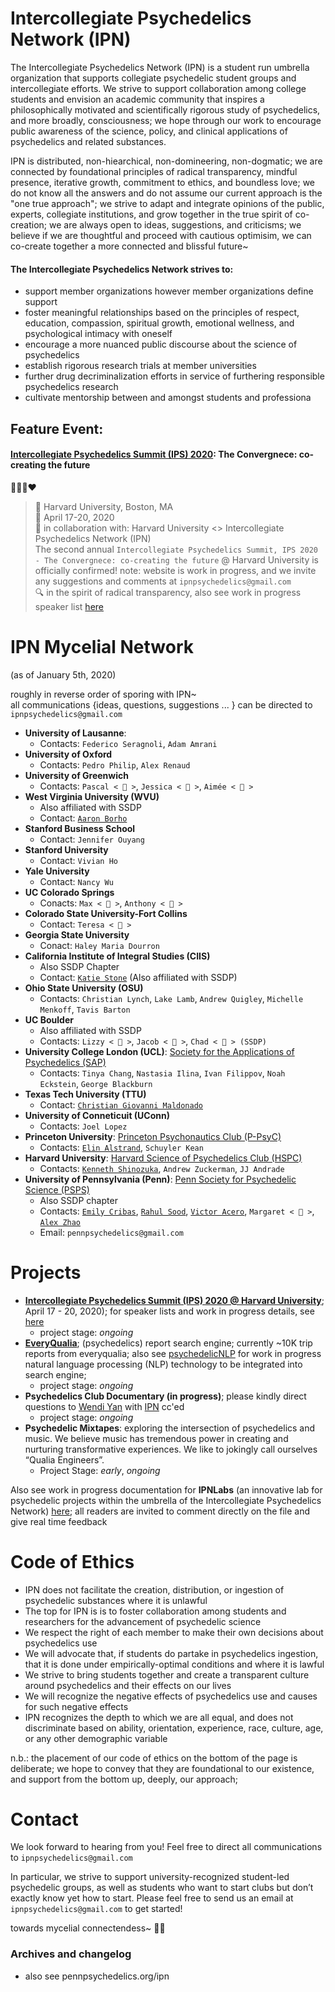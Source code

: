 # Intercollegiate Psychedelics Network (IPN)

The Intercollegiate Psychedelics Network (IPN) is a student run umbrella organization that supports collegiate psychedelic student groups and intercollegiate efforts. We strive to support collaboration among college students and envision an academic community that inspires a philosophically motivated and scientifically rigorous study of psychedelics, and more broadly, consciousness; we hope through our work to encourage public awareness of the science, policy, and clinical applications of psychedelics and related substances.

IPN is distributed, non-hiearchical, non-domineering, non-dogmatic; we are connected by foundational principles of radical transparency, mindful presence, iterative growth, commitment to ethics, and boundless love; we do not know all the answers and do not assume our current approach is the "one true approach"; we strive to adapt and integrate opinions of the public, experts, collegiate institutions, and grow together in the true spirit of co-creation; we are always open to ideas, suggestions, and criticisms; we believe if we are thoughtful and proceed with cautious optimisim, we can co-create together a more connected and blissful future~

#### The Intercollegiate Psychedelics Network strives to:
- support member organizations however member organizations define support
- foster meaningful relationships based on the principles of respect, education, compassion, spiritual growth, emotional wellness, and psychological intimacy with oneself
- encourage a more nuanced public discourse about the science of psychedelics
- establish rigorous research trials at member universities
- further drug decriminalization efforts in service of furthering responsible psychedelics research
- cultivate mentorship between and amongst students and professiona

## Feature Event: 
#### [Intercollegiate Psychedelics Summit (IPS) 2020](https://paradiseinstitute.org): The Convergnece: co-creating the future <br/>
🤲🍄🌈❤️ <br />
> 🔗 Harvard University, Boston, MA <br />
> 📅 April 17-20, 2020 <br/>
> 👋 in collaboration with: Harvard University <> Intercollegiate Psychedelics Network (IPN) <br/>
The second annual `Intercollegiate Psychedelics Summit, IPS 2020 - The Convergnece: co-creating the future` @ Harvard University is officially confirmed! note: website is work in progress, and we invite any suggestions and comments at  `ipnpsychedelics@gmail.com` <br />
> 🔍 in the spirit of radical transparency, also see work in progress speaker list [here](https://docs.google.com/spreadsheets/d/18h7xWUfHngbq_OEHMXNx4U-VlQyW0Am0vawQzsf6NfA/edit?usp=sharing)


# IPN Mycelial Network
(as of January 5th, 2020)

roughly in reverse order of sporing with IPN~ <br/>
all communications {ideas, questions, suggestions ... } can be directed to `ipnpsychedelics@gmail.com`

- **University of Lausanne**:
  - Contacts: `Federico Seragnoli`, `Adam Amrani`
- **University of Oxford**
  - Contacts: `Pedro Philip`, `Alex Renaud`
- **University of Greenwich**
  - Contacts: `Pascal < 🍄 >`, `Jessica < 🍄 >`, `Aimée < 🍄 >`
- **West Virginia University (WVU)**
  - Also affiliated with SSDP
  - Contact: [`Aaron Borho`](mailto:aaron.borho1@gmail.com)
- **Stanford Business School**
  - Contact: `Jennifer Ouyang`
- **Stanford University**
  - Contact: `Vivian Ho`
- **Yale University**
  - Contact: `Nancy Wu`
- **UC Colorado Springs**
  - Conacts: `Max < 🍄 >`, `Anthony < 🍄 >`
- **Colorado State University-Fort Collins**
  - Contact: `Teresa < 🍄 >`
- **Georgia State University**
  - Conact: `Haley Maria Dourron`
- **California Institute of Integral Studies (CIIS)**
  - Also SSDP Chapter
  - Contact: [`Katie Stone`](mailto:ktstone@mymail.ciis.edu) (Also affiliated with SSDP)
- **Ohio State University (OSU)**
  - Contacts: `Christian Lynch`, `Lake Lamb`, `Andrew Quigley`, `Michelle Menkoff`, `Tavis Barton`
- **UC Boulder**
  - Also affiliated with SSDP
  - Contacts: `Lizzy < 🍄 >`, `Jacob < 🍄 >`, `Chad < 🍄 > (SSDP)`
- **University College London (UCL)**: [Society for the Applications of Psychedelics (SAP)](http://studentsunionucl.org/clubs-societies/application-of-psychedelics)
  - Contacts: `Tinya Chang`, `Nastasia Ilina`, `Ivan Filippov`, `Noah Eckstein`, `George Blackburn`
- **Texas Tech University (TTU)**
  - Contact: [`Christian Giovanni Maldonado`](mailto:Giovanni.Maldonado@ttu.edu)
- **University of Conneticuit (UConn)**
  - Contacts: `Joel Lopez`
- **Princeton University**: [Princeton Psychonautics Club (P-PsyC)](https://www.facebook.com/PrincetonPsychonautics/)
  - Contacts: [`Elin Alstrand`](mailto:ea4@princeton.edu), `Schuyler Kean`
- **Harvard University**: [Harvard Science of Psychedelics Club (HSPC)](https://bit.ly/harvard-psychedelics)
  - Contacts: [`Kenneth Shinozuka`](mailto:shinozuka@college.harvard.edu), `Andrew Zuckerman`, `JJ Andrade`
- **University of Pennsylvania (Penn)**: [Penn Society for Psychedelic Science (PSPS)](https://pennpsychedelics.org)
  - Also SSDP chapter
  - Contacts: [`Emily Cribas`](mailto:ecribas@pennmedicine.upenn.edu), [`Rahul Sood`](mailto:rsoo@wharton.upenn.edu), [`Victor Acero`](mailto:acero@seas.upenn.edu), `Margaret < 🍄 >`, [`Alex Zhao`](mailto:alexzhao@seas.upenn.edu)
  - Email: `pennpsychedelics@gmail.com`


# Projects
- [**Intercollegiate Psychedelics Summit (IPS) 2020 @ Harvard University**](https://paradiseinstitute.org); April 17 - 20, 2020); for speaker lists and work in progress details, see [here](https://paradiseinstitute.org)
  - project stage: _ongoing_
- [**EveryQualia**](https://www.everyqualia.org/); (psychedelics) report search engine; currently ~10K trip reports from everyqualia; also see [psychedelicNLP](https://github.com/alextzhao/psychedelicNLP) for work in progress natural language processing (NLP) technology to be integrated into search engine;
  - project stage: _ongoing_
- **Psychedelics Club Documentary (in progress)**; please kindly direct questions to [Wendi Yan](wendiy@princeton.edu) with [IPN](ipnpsychedelics@gmail.com) cc'ed
  - project stage: _ongoing_
- **Psychedelic Mixtapes**: exploring the intersection of psychedelics and music. We believe music has tremendous power in creating and nurturing transformative experiences. We like to jokingly call ourselves “Qualia Engineers”.
  - Project Stage: _early_, _ongoing_
  
Also see work in progress documentation for **IPNLabs** (an innovative lab for psychedelic projects within the umbrella of the Intercollegiate Psychedelics Network) [here](https://docs.google.com/document/d/1TJb5Y7a4AKiXckpVOs6ES_BQ1y1nY3lGWjpHorJyjsg/edit?usp=sharing); all readers are invited to comment directly on the file and give real time feedback

# Code of Ethics
- IPN does not facilitate the creation, distribution, or ingestion of psychedelic substances where it is unlawful
- The top for IPN is is to foster collaboration among students and researchers for the advancement of psychedelic science
- We respect the right of each member to make their own decisions about psychedelics use
- We will advocate that, if students do partake in psychedelics ingestion, that it is done under empirically-optimal conditions and where it is lawful
- We strive to bring students together and create a transparent culture around psychedelics and their effects on our lives
- We will recognize the negative effects of psychedelics use and causes for such negative effects
- IPN recognizes the depth to which we are all equal, and does not discriminate based on ability, orientation, experience, race, culture, age, or any other demographic variable

n.b.: the placement of our code of ethics on the bottom of the page is deliberate; we hope to convey that they are foundational to our existence, and support from the bottom up, deeply, our approach;

# Contact
We look forward to hearing from you! Feel free to direct all communications to `ipnpsychedelics@gmail.com`

In particular, we strive to support university-recognized student-led psychedelic groups, as well as students who want to start clubs but don’t exactly know yet how to start. Please feel free to send us an email at `ipnpsychedelics@gmail.com` to get started!

towards mycelial connectendess~ 🤲🍄





### Archives and changelog
- also see pennpsychedelics.org/ipn
























